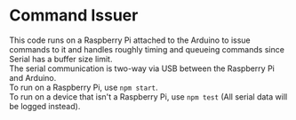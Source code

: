 # Command Issuer
This code runs on a Raspberry Pi attached to the Arduino to issue commands to it and handles roughly timing and queueing commands since Serial has a buffer size limit.<br>
The serial communication is two-way via USB between the Raspberry Pi and Arduino. <br>
To run on a Raspberry Pi, use `npm start`.<br>
To run on a device that isn't a Raspberry Pi, use `npm test` (All serial data will be logged instead).
